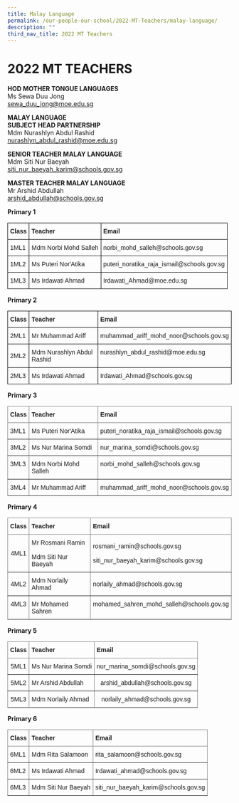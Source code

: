 ```yaml
---
title: Malay Language
permalink: /our-people-our-school/2022-MT-Teachers/malay-language/
description: ""
third_nav_title: 2022 MT Teachers
---
```

# 2022 MT TEACHERS  

**HOD MOTHER TONGUE LANGUAGES**<br>
Ms Sewa Duu Jong<br>
sewa_duu_jong@moe.edu.sg


**MALAY LANGUAGE**<br>
**SUBJECT HEAD PARTNERSHIP**<br>
Mdm Nurashlyn Abdul Rashid<br>
nurashlyn_abdul_rashid@moe.edu.sg

**SENIOR TEACHER MALAY LANGUAGE**<br>
Mdm Siti Nur Baeyah <br>
siti_nur_baeyah_karim@schools.gov.sg

**MASTER TEACHER MALAY LANGUAGE**<br>
Mr Arshid Abdullah<br>
arshid_abdullah@schools.gov.sg

**Primary 1**

<style type="text/css">
.tg  {border-collapse:collapse;border-spacing:0;}
.tg td{border-color:black;border-style:solid;border-width:1px;font-family:Arial, sans-serif;font-size:14px;
  overflow:hidden;padding:10px 5px;word-break:normal;}
.tg th{border-color:black;border-style:solid;border-width:1px;font-family:Arial, sans-serif;font-size:14px;
  font-weight:normal;overflow:hidden;padding:10px 5px;word-break:normal;}
.tg .tg-cly1{text-align:left;vertical-align:middle}
.tg .tg-1wig{font-weight:bold;text-align:left;vertical-align:top}
.tg .tg-yla0{font-weight:bold;text-align:left;vertical-align:middle}
</style>
<table class="tg">
<thead>
  <tr>
    <th class="tg-yla0">Class</th>
    <th class="tg-yla0">Teacher</th>
    <th class="tg-1wig">Email</th>
  </tr>
</thead>
<tbody>
  <tr>
    <td class="tg-cly1"><span style="color:inherit;background-color:transparent">1ML1</span></td>
    <td class="tg-cly1"><span style="color:inherit;background-color:transparent">Mdm Norbi Mohd Salleh</span><br></td>
    <td class="tg-cly1"><span style="color:inherit;background-color:transparent">norbi_mohd_salleh@schools.gov.sg</span><br></td>
  </tr>
  <tr>
    <td class="tg-cly1"><span style="color:inherit;background-color:transparent">1ML2</span></td>
    <td class="tg-cly1"><span style="color:inherit;background-color:transparent">Ms Puteri Nor'Atika </span><br></td>
    <td class="tg-cly1"><span style="color:inherit;background-color:transparent">puteri_noratika_raja_ismail@schools.gov.sg</span><br></td>
  </tr>
  <tr>
    <td class="tg-cly1"><span style="color:inherit;background-color:transparent">1ML3 </span></td>
    <td class="tg-cly1"><span style="color:inherit;background-color:transparent">Ms Irdawati Ahmad</span></td>
    <td class="tg-cly1"><span style="color:inherit;background-color:transparent">Irdawati_Ahmad@moe.edu.sg       </span></td>
  </tr>
</tbody>
</table>

**Primary 2**
<style type="text/css">
.tg  {border-collapse:collapse;border-spacing:0;}
.tg td{border-color:black;border-style:solid;border-width:1px;font-family:Arial, sans-serif;font-size:14px;
  overflow:hidden;padding:10px 5px;word-break:normal;}
.tg th{border-color:black;border-style:solid;border-width:1px;font-family:Arial, sans-serif;font-size:14px;
  font-weight:normal;overflow:hidden;padding:10px 5px;word-break:normal;}
.tg .tg-cly1{text-align:left;vertical-align:middle}
.tg .tg-1wig{font-weight:bold;text-align:left;vertical-align:top}
.tg .tg-yla0{font-weight:bold;text-align:left;vertical-align:middle}
</style>
<table class="tg">
<thead>
  <tr>
    <th class="tg-yla0">Class</th>
    <th class="tg-yla0">Teacher</th>
    <th class="tg-1wig">Email</th>
  </tr>
</thead>
<tbody>
  <tr>
    <td class="tg-cly1"><span style="color:inherit;background-color:transparent">2ML1           </span></td>
    <td class="tg-cly1"><span style="color:inherit;background-color:transparent">Mr Muhammad Ariff</span><br></td>
    <td class="tg-cly1"><span style="color:inherit;background-color:transparent">muhammad_ariff_mohd_noor@schools.gov.sg</span><br></td>
  </tr>
  <tr>
    <td class="tg-cly1"><span style="color:inherit;background-color:transparent">2ML2</span></td>
    <td class="tg-cly1"><span style="color:inherit;background-color:transparent">Mdm Nurashlyn Abdul Rashid</span><br></td>
    <td class="tg-cly1"><span style="color:inherit;background-color:transparent"> nurashlyn_abdul_rashid@moe.edu.sg </span><br><span style="color:inherit;background-color:transparent"> </span><br></td>
  </tr>
  <tr>
    <td class="tg-cly1"><span style="color:inherit;background-color:transparent">2ML3 </span></td>
    <td class="tg-cly1"><span style="color:inherit;background-color:transparent">Ms Irdawati Ahmad  </span><br></td>
    <td class="tg-cly1"><span style="color:inherit;background-color:transparent"> Irdawati_Ahmad@schools.gov.sg</span></td>
  </tr>
</tbody>
</table>

**Primary 3**
<style type="text/css">
.tg  {border-collapse:collapse;border-spacing:0;}
.tg td{border-color:black;border-style:solid;border-width:1px;font-family:Arial, sans-serif;font-size:14px;
  overflow:hidden;padding:10px 5px;word-break:normal;}
.tg th{border-color:black;border-style:solid;border-width:1px;font-family:Arial, sans-serif;font-size:14px;
  font-weight:normal;overflow:hidden;padding:10px 5px;word-break:normal;}
.tg .tg-lboi{border-color:inherit;text-align:left;vertical-align:middle}
.tg .tg-g7sd{border-color:inherit;font-weight:bold;text-align:left;vertical-align:middle}
.tg .tg-fymr{border-color:inherit;font-weight:bold;text-align:left;vertical-align:top}
.tg .tg-0pky{border-color:inherit;text-align:left;vertical-align:top}
</style>
<table class="tg">
<thead>
  <tr>
    <th class="tg-g7sd">Class</th>
    <th class="tg-g7sd">Teacher</th>
    <th class="tg-fymr">Email</th>
  </tr>
</thead>
<tbody>
  <tr>
    <td class="tg-lboi"><span style="color:inherit;background-color:transparent">3ML1</span></td>
    <td class="tg-lboi"><span style="color:inherit;background-color:transparent">Ms Puteri Nor'Atika </span><br></td>
    <td class="tg-lboi"><span style="color:inherit;background-color:transparent">puteri_noratika_raja_ismail@schools.gov.sg</span><br></td>
  </tr>
  <tr>
    <td class="tg-lboi"><span style="color:inherit;background-color:transparent">3ML2</span></td>
    <td class="tg-lboi"><span style="color:inherit;background-color:transparent">Ms Nur Marina Somdi </span><br></td>
    <td class="tg-lboi"><span style="color:inherit;background-color:transparent">nur_marina_somdi@schools.gov.sg</span><br></td>
  </tr>
  <tr>
    <td class="tg-0pky"><span style="color:inherit;background-color:transparent">3ML3 </span></td>
    <td class="tg-0pky"><span style="color:inherit;background-color:transparent">Mdm Norbi Mohd Salleh </span><br></td>
    <td class="tg-0pky"><span style="color:inherit;background-color:transparent">norbi_mohd_salleh@schools.gov.sg</span><br></td>
  </tr>
  <tr>
    <td class="tg-0pky"><span style="color:inherit;background-color:transparent">3ML4</span></td>
    <td class="tg-0pky"><span style="color:inherit;background-color:transparent"> Mr Muhammad Ariff</span></td>
    <td class="tg-0pky"><span style="color:inherit;background-color:transparent">muhammad_ariff_mohd_noor@schools.gov.sg</span></td>
  </tr>
</tbody>
</table>

**Primary 4**
<style type="text/css">
.tg  {border-collapse:collapse;border-spacing:0;}
.tg td{border-color:black;border-style:solid;border-width:1px;font-family:Arial, sans-serif;font-size:14px;
  overflow:hidden;padding:10px 5px;word-break:normal;}
.tg th{border-color:black;border-style:solid;border-width:1px;font-family:Arial, sans-serif;font-size:14px;
  font-weight:normal;overflow:hidden;padding:10px 5px;word-break:normal;}
.tg .tg-lboi{border-color:inherit;text-align:left;vertical-align:middle}
.tg .tg-9wq8{border-color:inherit;text-align:center;vertical-align:middle}
.tg .tg-c3ow{border-color:inherit;text-align:center;vertical-align:top}
.tg .tg-g7sd{border-color:inherit;font-weight:bold;text-align:left;vertical-align:middle}
.tg .tg-fymr{border-color:inherit;font-weight:bold;text-align:left;vertical-align:top}
.tg .tg-0pky{border-color:inherit;text-align:left;vertical-align:top}
</style>
<table class="tg">
<thead>
  <tr>
    <th class="tg-g7sd">Class</th>
    <th class="tg-g7sd">Teacher</th>
    <th class="tg-fymr">Email</th>
  </tr>
</thead>
<tbody>
  <tr>
    <td class="tg-9wq8"><span style="color:inherit;background-color:transparent">4ML1</span></td>
    <td class="tg-lboi"><span style="color:inherit;background-color:transparent"> Mr Rosmani Ramin </span><br><br><span style="color:inherit;background-color:transparent"> Mdm Siti Nur Baeyah</span></td>
    <td class="tg-lboi"><span style="color:inherit;background-color:transparent">rosmani_ramin@schools.gov.sg</span><br><br><span style="color:inherit;background-color:transparent">siti_nur_baeyah_karim@schools.gov.sg </span><br></td>
  </tr>
  <tr>
    <td class="tg-9wq8"><span style="color:inherit;background-color:transparent"> 4ML2</span></td>
    <td class="tg-lboi"><span style="color:inherit;background-color:transparent"> Mdm Norlaily Ahmad</span><br></td>
    <td class="tg-lboi"><span style="color:inherit;background-color:transparent">norlaily_ahmad@schools.gov.sg</span><br></td>
  </tr>
  <tr>
    <td class="tg-c3ow"><span style="color:inherit;background-color:transparent"> 4ML3</span></td>
    <td class="tg-0pky"><span style="color:inherit;background-color:transparent"> Mr Mohamed Sahren </span><br></td>
    <td class="tg-0pky"><span style="color:inherit;background-color:transparent">mohamed_sahren_mohd_salleh@schools.gov.sg</span></td>
  </tr>
</tbody>
</table>

**Primary 5**
<style type="text/css">
.tg  {border-collapse:collapse;border-spacing:0;}
.tg td{border-color:black;border-style:solid;border-width:1px;font-family:Arial, sans-serif;font-size:14px;
  overflow:hidden;padding:10px 5px;word-break:normal;}
.tg th{border-color:black;border-style:solid;border-width:1px;font-family:Arial, sans-serif;font-size:14px;
  font-weight:normal;overflow:hidden;padding:10px 5px;word-break:normal;}
.tg .tg-lboi{border-color:inherit;text-align:left;vertical-align:middle}
.tg .tg-9wq8{border-color:inherit;text-align:center;vertical-align:middle}
.tg .tg-g7sd{border-color:inherit;font-weight:bold;text-align:left;vertical-align:middle}
.tg .tg-fymr{border-color:inherit;font-weight:bold;text-align:left;vertical-align:top}
</style>
<table class="tg">
<thead>
  <tr>
    <th class="tg-g7sd">Class</th>
    <th class="tg-g7sd">Teacher</th>
    <th class="tg-fymr">Email</th>
  </tr>
</thead>
<tbody>
  <tr>
    <td class="tg-9wq8"><span style="color:inherit;background-color:transparent">5ML1</span></td>
    <td class="tg-lboi"><span style="color:inherit;background-color:transparent">Ms Nur Marina Somdi </span><br></td>
    <td class="tg-9wq8"><span style="color:inherit;background-color:transparent">            nur_marina_somdi@schools.gov.sg</span><br></td>
  </tr>
  <tr>
    <td class="tg-9wq8"><span style="color:inherit;background-color:transparent">5ML2</span></td>
    <td class="tg-lboi"><span style="color:inherit;background-color:transparent">Mr Arshid Abdullah</span></td>
    <td class="tg-9wq8"><span style="color:inherit;background-color:transparent">             arshid_abdullah@schools.gov.sg</span><br></td>
  </tr>
  <tr>
    <td class="tg-9wq8"><span style="color:inherit;background-color:transparent">5ML3 </span><br></td>
    <td class="tg-lboi"><span style="color:inherit;background-color:transparent">Mdm Norlaily Ahmad  </span><br></td>
    <td class="tg-9wq8"><span style="color:inherit;background-color:transparent">            norlaily_ahmad@schools.gov.sg</span></td>
  </tr>
</tbody>
</table>

**Primary 6**
<style type="text/css">
.tg  {border-collapse:collapse;border-spacing:0;}
.tg td{border-color:black;border-style:solid;border-width:1px;font-family:Arial, sans-serif;font-size:14px;
  overflow:hidden;padding:10px 5px;word-break:normal;}
.tg th{border-color:black;border-style:solid;border-width:1px;font-family:Arial, sans-serif;font-size:14px;
  font-weight:normal;overflow:hidden;padding:10px 5px;word-break:normal;}
.tg .tg-lboi{border-color:inherit;text-align:left;vertical-align:middle}
.tg .tg-g7sd{border-color:inherit;font-weight:bold;text-align:left;vertical-align:middle}
.tg .tg-fymr{border-color:inherit;font-weight:bold;text-align:left;vertical-align:top}
</style>
<table class="tg">
<thead>
  <tr>
    <th class="tg-g7sd">Class</th>
    <th class="tg-g7sd">Teacher</th>
    <th class="tg-fymr">Email</th>
  </tr>
</thead>
<tbody>
  <tr>
    <td class="tg-lboi"><span style="color:inherit;background-color:transparent">6ML1</span></td>
    <td class="tg-lboi"><span style="color:inherit;background-color:transparent">Mdm Rita Salamoon   </span><br></td>
    <td class="tg-lboi"><span style="color:inherit;background-color:transparent">        rita_salamoon@schools.gov.sg</span></td>
  </tr>
  <tr>
    <td class="tg-lboi"><span style="color:inherit;background-color:transparent">6ML2</span></td>
    <td class="tg-lboi"><span style="color:inherit;background-color:transparent">Ms Irdawati Ahmad</span></td>
    <td class="tg-lboi"><span style="color:inherit;background-color:transparent">        Irdawati_ahmad@schools.gov.sg</span><br></td>
  </tr>
  <tr>
    <td class="tg-lboi"><span style="color:inherit;background-color:transparent">6ML3</span></td>
    <td class="tg-lboi"><span style="color:inherit;background-color:transparent">Mdm Siti Nur </span><span style="color:inherit">Baeyah </span><br></td>
    <td class="tg-lboi"><span style="color:inherit;background-color:transparent">        siti_nur_baeyah_karim@schools.gov.sg </span></td>
  </tr>
</tbody>
</table>